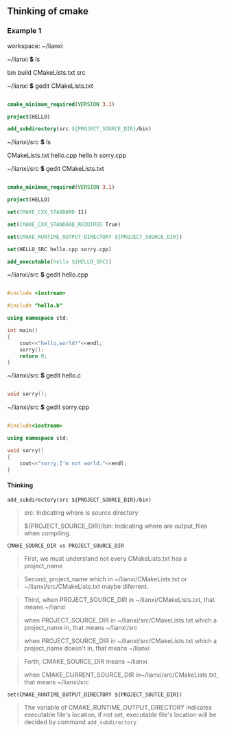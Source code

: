 ## Thinking of cmake

### Example  1

workspace: ~/lianxi

~/lianxi **$**  ls

bin build CMakeLists.txt src

~/lianxi **$** gedit CMakeLists.txt

```cmake

cmake_minimum_required(VERSION 3.1)

project(HELLO)

add_subdirectory(src ${PROJECT_SOURCE_DIR}/bin)

```

~/lianxi/src **$** ls

CMakeLists.txt  hello.cpp  hello.h sorry.cpp

~/lianxi/src **$**  gedit  CMakeLists.txt

```cmake

cmake_minimum_required(VERSION 3.1)

project(HELLO)

set(CMAKE_CXX_STANDARD 11)

set(CMAKE_CXX_STANDARD_REQUIRED True)

set(CMAKE_RUNTIME_OUTPUT_DIRECTORY ${PROJECT_SOURCE_DIR})

set(HELLO_SRC hello.cpp sorry.cpp)

add_executable(hello ${HELLO_SRC})

```

~/lianxi/src **$**  gedit hello.cpp


```c++

#include <iostream>

#include "hello.h"

using namespace std;

int main()
{
    cout<<"hello,world!"<<endl;
    sorry();
    return 0;
}

```

~/lianxi/src **$**  gedit hello.c

```c++

void sorry();

```


~/lianxi/src **$**  gedit sorry.cpp

```c++

#include<iostream>

using namespace std;

void sorry()
{
    cout<<"sorry,I'm not world."<<endl;
}

```

#### Thinking

`add_subdirectory(src ${PROJECT_SOURCE_DIR}/bin)`

>src: Indicating where is source directory
>
>${PROJECT_SOURCE_DIR}/bin: Indicating where are output_files when compiling.

`CMAKE_SOURCE_DIR vs PROJECT_SOURCE_DIR`

>First, we must understand not every CMakeLists.txt has a project_name

>Second, project_name which in ~/lianxi/CMakeLists.txt or ~/lianxi/src/CMakeLists.txt
>maybe diferrent.

>Third, when PROJECT_SOURCE_DIR in ~/lianxi/CMakeLists.txt, that means ~/lianxi
>
>when PROJECT_SOURCE_DIR in ~/lianxi/src/CMakeLists.txt which a project_name in, that means ~/lianxi/src
>
>when PROJECT_SOURCE_DIR in ~/lianxi/src/CMakeLists.txt which a project_name doesn't in, that means ~/lianxi

>Forth, CMAKE_SOURCE_DIR means ~/lianxi
>
>when CMAKE_CURRENT_SOURCE_DIR in~/lianxi/src/CMakeLists.txt, that means ~/lianxi/src

`set(CMAKE_RUNTIME_OUTPUT_DIRECTORY ${PROJECT_SOUTCE_DIR})`

>The variable of CMAKE_RUNTIME_OUTPUT_DIRECTORY indicates executable file's location,
>if not set, executable file's location will be decided by command `add_subdirectory`



